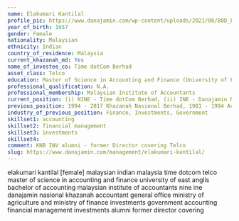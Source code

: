 ```yaml
---
name: Elakumari Kantilal
profile_pic: https://www.danajamin.com/wp-content/uploads/2021/06/BOD_Elakumari-Kantilal.jpg
year_of_birth: 1957
gender: Female
nationality: Malaysian
ethnicity: Indian
country_of_residence: Malaysia 
current_khazanah_md: Yes
name_of_investee_co: Time dotCom Berhad
asset_class: Telco
education: Master of Science in Accounting and Finance (University of East Anglia), Bachelor of Accounting
professional_qualification: N.A.
professional_membership: Malaysian Institute of Accountants 
current_position: (i) NINE - Time dotCom Berhad, (ii) INE - Danajamin Nasional Berhad
previous_position: 1994 - 2017 Khazanah Nasional Berhad, 1981 - 1994 Accountant General’s Ofﬁce, Ministry of Agriculture and Ministry of Finance
industry_of_previous_position: Finance, Investments, Government
skillset1: accounting
skillset2: financial management
skillset3: investments
skillset4: 
comment: KNB INV alumni - former Director covering Telco
slug: https://www.danajamin.com/management/elakumari-kantilal/
---
```


elakumari kantilal [female] malaysian indian malaysia time dotcom telco master of science in accounting and finance university of east anglis bachelor of accounting malaysian institute of accountants nine ine danajamin nasional khazanah accountant general office ministry of agriculture and ministry of finance investments government accounting financial management investments alumni former director covering